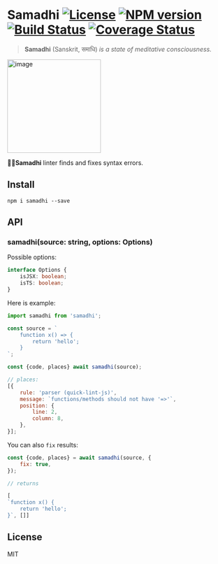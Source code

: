 # Samadhi [![License][LicenseIMGURL]][LicenseURL] [![NPM version][NPMIMGURL]][NPMURL] [![Build Status][BuildStatusIMGURL]][BuildStatusURL] [![Coverage Status][CoverageIMGURL]][CoverageURL]

[NPMIMGURL]: https://img.shields.io/npm/v/samadhi.svg?style=flat
[BuildStatusURL]: https://github.com/samadhi/actions?query=workflow%3A%22Node+CI%22 "Build Status"
[BuildStatusIMGURL]: https:/github.com/samadhi/workflows/Node%20CI/badge.svg
[LicenseIMGURL]: https://img.shields.io/badge/license-MIT-317BF9.svg?style=flat
[NPMURL]: https://npmjs.org/package/samadhi "npm"
[LicenseURL]: https://tldrlegal.com/license/mit-license "MIT License"
[CoverageURL]: https://coveralls.io/github/samadhi?branch=master
[CoverageIMGURL]: https://coveralls.io/repos/samadhi/badge.svg?branch=master&service=github

> **Samadhi** (Sanskrit, समाधि) *is a state of meditative consciousness.*

<img width="214" alt="image" src="https://github.com/coderaiser/samadhi/assets/1573141/c95fb001-e535-4a07-b28f-a22c520fc042">

🧘🏽**Samadhi** linter finds and fixes syntax errors.

## Install

`npm i samadhi --save`

## API

### samadhi(source: string, options: Options)

Possible options:
```ts
interface Options {
    isJSX: boolean;
    isTS: boolean;
}
```
Here is example:

```js
import samadhi from 'samadhi';

const source = `
    function x() => {
        return 'hello';
    }
`;

const {code, places} await samadhi(source);

// places:
[{
    rule: 'parser (quick-lint-js)',
    message: `functions/methods should not have '=>'`,
    position: {
        line: 2,
        column: 8,
    },
}];
```

You can also `fix` results:

```js
const {code, places} = await samadhi(source, {
    fix: true,
});

// returns

[
`function x() {
    return 'hello';
}`, []]
```

## License

MIT

